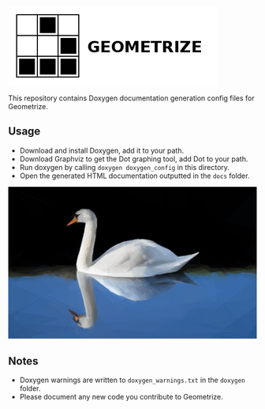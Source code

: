 [![Geometrize Logo](https://github.com/Tw1ddle/geometrize-lib-docs/blob/master/screenshots/logo.png?raw=true "Geometrize library logo")](https://github.com/Tw1ddle/geometrize-lib)

This repository contains Doxygen documentation generation config files for Geometrize.

## Usage
* Download and install Doxygen, add it to your path.
* Download Graphviz to get the Dot graphing tool, add Dot to your path.
* Run doxygen by calling ```doxygen doxygen_config``` in this directory.
* Open the generated HTML documentation outputted in the ```docs``` folder.

[![Geometrized Swan](https://github.com/Tw1ddle/geometrize-lib-docs/blob/master/screenshots/geometrized_swan.jpg?raw=true "Stanczyk - 250 rects and ellipses")](https://github.com/Tw1ddle/geometrize-lib)

## Notes
* Doxygen warnings are written to ```doxygen_warnings.txt``` in the ```doxygen``` folder.
* Please document any new code you contribute to Geometrize.